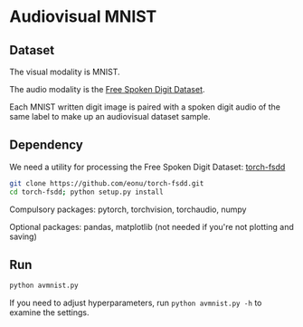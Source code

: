 # Audiovisual MNIST

## Dataset

The visual modality is MNIST.

The audio modality is the [Free Spoken Digit Dataset](https://github.com/Jakobovski/free-spoken-digit-dataset).

Each MNIST written digit image is paired with a spoken digit audio of the same label to make up an audiovisual dataset sample.

## Dependency

We need a utility for processing the Free Spoken Digit Dataset: [torch-fsdd](https://github.com/eonu/torch-fsdd/)

```bash
git clone https://github.com/eonu/torch-fsdd.git
cd torch-fsdd; python setup.py install
```

Compulsory packages: pytorch, torchvision, torchaudio, numpy

Optional packages: pandas, matplotlib (not needed if you're not plotting and saving)

## Run

```bash
python avmnist.py
```

If you need to adjust hyperparameters, run `python avmnist.py -h` to examine the settings.